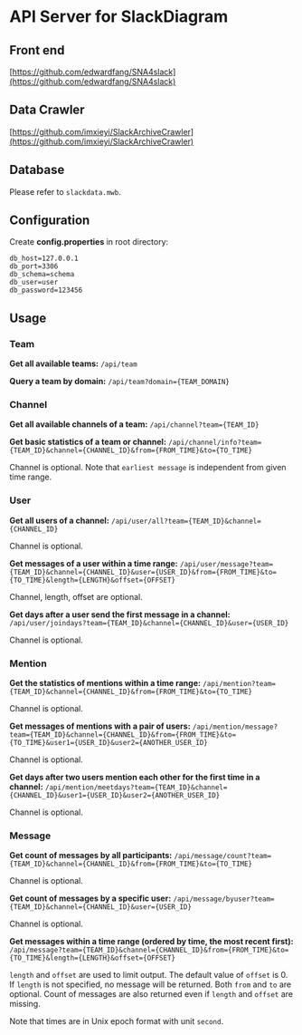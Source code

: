 # API Server for SlackDiagram
## Front end
[https://github.com/edwardfang/SNA4slack](https://github.com/edwardfang/SNA4slack)
## Data Crawler
[https://github.com/imxieyi/SlackArchiveCrawler](https://github.com/imxieyi/SlackArchiveCrawler)
## Database
Please refer to `slackdata.mwb`.
## Configuration
Create **config.properties** in root directory:
```properties
db_host=127.0.0.1
db_port=3306
db_schema=schema
db_user=user
db_password=123456
```
## Usage
### Team
**Get all available teams:**
`/api/team`

**Query a team by domain:**
`/api/team?domain={TEAM_DOMAIN}`

### Channel
**Get all available channels of a team:**
`/api/channel?team={TEAM_ID}`

**Get basic statistics of a team or channel:**
`/api/channel/info?team={TEAM_ID}&channel={CHANNEL_ID}&from={FROM_TIME}&to={TO_TIME}`

Channel is optional.
Note that `earliest message` is independent from given time range.

### User
**Get all users of a channel:**
`/api/user/all?team={TEAM_ID}&channel={CHANNEL_ID}`

Channel is optional.

**Get messages of a user within a time range:**
`/api/user/message?team={TEAM_ID}&channel={CHANNEL_ID}&user={USER_ID}&from={FROM_TIME}&to={TO_TIME}&length={LENGTH}&offset={OFFSET}`

Channel, length, offset are optional.

**Get days after a user send the first message in a channel:**
`/api/user/joindays?team={TEAM_ID}&channel={CHANNEL_ID}&user={USER_ID}`

Channel is optional.

### Mention
**Get the statistics of mentions within a time range:**
`/api/mention?team={TEAM_ID}&channel={CHANNEL_ID}&from={FROM_TIME}&to={TO_TIME}`

Channel is optional.

**Get messages of mentions with a pair of users:**
`/api/mention/message?team={TEAM_ID}&channel={CHANNEL_ID}&from={FROM_TIME}&to={TO_TIME}&user1={USER_ID}&user2={ANOTHER_USER_ID}`

Channel is optional.

**Get days after two users mention each other for the first time in a channel:**
`/api/mention/meetdays?team={TEAM_ID}&channel={CHANNEL_ID}&user1={USER_ID}&user2={ANOTHER_USER_ID}`

Channel is optional.

### Message
**Get count of messages by all participants:**
`/api/message/count?team={TEAM_ID}&channel={CHANNEL_ID}&from={FROM_TIME}&to={TO_TIME}`

Channel is optional.

**Get count of messages by a specific user:**
`/api/message/byuser?team={TEAM_ID}&channel={CHANNEL_ID}&user={USER_ID}`

Channel is optional.

**Get messages within a time range (ordered by time, the most recent first):**
`/api/message?team={TEAM_ID}&channel={CHANNEL_ID}&from={FROM_TIME}&to={TO_TIME}&length={LENGTH}&offset={OFFSET}`

`length` and `offset` are used to limit output.
The default value of `offset` is 0.
If `length` is not specified, no message will be returned.
Both `from` and `to` are optional.
Count of messages are also returned even if `length` and `offset` are missing.

Note that times are in Unix epoch format with unit `second`.